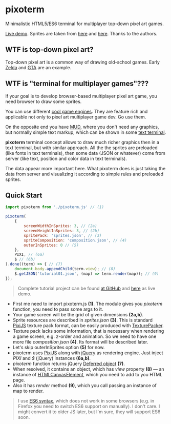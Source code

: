 # pixoterm

Minimalistic HTML5/ES6 terminal for multiplayer top-down pixel art games.

[Live demo](https://brotherdetjr-time.firebaseapp.com). Sprites are taken from [here](https://wrlck.itch.io/simple-desert) and [here](https://wildrandomness23.deviantart.com/art/PSVX-4G-Charset3-214615699). Thanks to the authors.

## WTF is top-down pixel art?

Top-down pixel art is a common way of drawing old-school games. Early [Zelda](https://en.wikipedia.org/wiki/The_Legend_of_Zelda) and [GTA](https://en.wikipedia.org/wiki/Grand_Theft_Auto) are an example.

## WTF is "terminal for multiplayer games"???

If your goal is to develop browser-based multiplayer pixel art game, you need browser to draw some sprites.

You can use different [cool game engines](https://phaser.io/). They are feature rich and applicable not only to pixel art multiplayer game dev. Go use them.

On the opposite end you have [MUD](https://en.wikipedia.org/wiki/Text-based_game#MUD), where you don't need any graphics, but normally simple text markup, which can be shown in some [text terminal](https://en.wikipedia.org/wiki/Computer_terminal#Text_terminals).

**pixoterm** terminal concept allows to draw much richer graphics then in a text terminal, but with similar approach. All the the sprites are preloaded (like fonts in text terminals), then some data (JSON or whatever) come from server (like text, position and color data in text terminals).

The data appear more important here. What pixoterm does is just taking the data from server and visualizing it according to simple rules and preloaded sprites.

## Quick Start

```javascript
import pixoterm from './pixoterm.js' // (1)

pixoterm(
    {
        screenWidthInSprites: 3, // (2a)
        screenHeightInSprites: 3, // (2b)
        spritePack: 'sprites.json', // (3)
        spriteComposition: 'composition.json', // (4)
        outerInSprites: 0 // (5)
    },
    PIXI, // (6a)
    $ // (6b)
).done((term) => { // (7)
    document.body.appendChild(term.view); // (8)
    $.getJSON('tutorial01.json', (map) => term.render(map)); // (9)
});
```

> Complete tutorial project can be found [at GitHub](https://github.com/brotherdetjr/pixoterm/blob/master/site/public/tutorial01.js) and [here](https://brotherdetjr-time.firebaseapp.com/tutorial01.html) as live demo. 

- First me need to import pixoterm.js **(1)**. The module gives you *pixoterm* function, you need to pass some args to it.
- Your game screen will be the grid of given dimensions **(2a,b)**.
- Sprite resources are described in *sprites.json* **(3)**. This is standard [PixiJS](http://www.pixijs.com/) texture pack format, can be easily produced with [TexturePacker](http://www.codeandweb.com/texturepacker).
- Texture pack lacks some information, that is necessary when rendering a game screen, e.g. z-order and animation. So we need to have one more file *composition.json* **(4)**. Its format will be described later.
- Let's skip outerInSprites option **(5)** for now.
- pixoterm uses [PixiJS](http://www.pixijs.com/) along with [jQuery](https://jquery.com/) as rendering engine. Just inject *PIXI* and *$* (jQuery) instances **(6a,b)**.
- *pixoterm* function returns jQuery [Deferred object](https://api.jquery.com/category/deferred-object/) **(7)**.
- When resolved, it contains an object, which has *view* property **(8)** &mdash; an instance of [HTMLCanvasElement](https://developer.mozilla.org/en-US/docs/Web/API/HTMLCanvasElement), which you need to add to you HTML page.
- Also it has *render* method **(9)**, which you call passing an instance of map to render.

> I use [ES6 syntax](http://es6-features.org), which does not work in some browsers (e.g. in Firefox you need to switch ES6 support on manually). I don't care. I might convert it to older JS later, but I'm sure, they will support ES6 soon.

